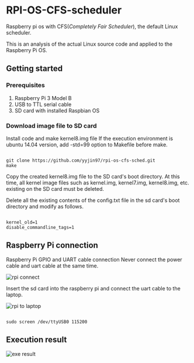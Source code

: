 
# RPI-OS-CFS-scheduler

Raspberry pi os with CFS(_Completely Fair Scheduler_), the default Linux scheduler.

This is an analysis of the actual Linux source code and applied to the Raspberry Pi OS.

## Getting started


### Prerequisites

 1. Raspberry Pi 3 Model B 
 2. USB to TTL serial cable
 3. SD card with installed Raspbian OS

### Download image file to SD card

Install code and make kernel8.img file 
If the execution environment is ubuntu 14.04 version, add -std=99 option to Makefile before make. 

```

git clone https://github.com/yyjin97/rpi-os-cfs-sched.git
make

```

Copy the created kernel8.img file to the SD card's boot directory.
At this time, all kernel image files such as kernel.img, kernel7.img, kernel8.img, etc. existing on the SD card must be deleted.

Delete all the existing contents of the config.txt file in the sd card's boot directory and modify as follows.

```

kernel_old=1
disable_commandline_tags=1

```

## Raspberry Pi connection

Raspberry Pi GPIO and UART cable connection
Never connect the power cable and uart cable at the same time.

![rpi connect](https://user-images.githubusercontent.com/26455575/92269622-81dd2580-ef1f-11ea-85e8-a57ea92752e7.PNG)


Insert the sd card into the raspberry pi and connect the uart cable to the laptop.

![rpi to laptop](https://user-images.githubusercontent.com/26455575/92269797-ded8db80-ef1f-11ea-8156-1d49fa898bb5.PNG)

```

sudo screen /dev/ttyUSB0 115200

```

## Execution result

![exe result](https://user-images.githubusercontent.com/26455575/92270681-6f63eb80-ef21-11ea-84c2-55918a398743.PNG)

